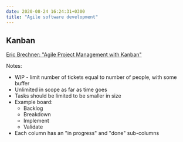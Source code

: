 ```yaml
---
date: 2020-08-24 16:24:31+0300
title: "Agile software development"
---
```


## Kanban

[Eric Brechner: "Agile Project Management with Kanban"](https://www.youtube.com/watch?v=CD0y-aU1sXo)

Notes:

- WIP - limit number of tickets equal to number of people, with some buffer 
- Unlimited in scope as far as time goes
- Tasks should be limited to be smaller in size
- Example board:
  - Backlog
  - Breakdown
  - Implement
  - Validate
- Each column has an "in progress" and "done" sub-columns
